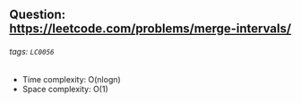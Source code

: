 ## Question: https://leetcode.com/problems/merge-intervals/
###### tags: `LC0056`

* Time complexity: O(nlogn)
* Space complexity: O(1)